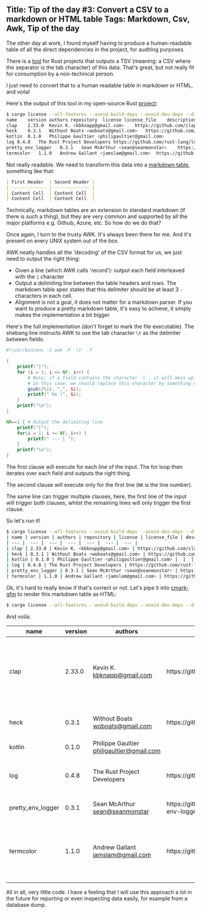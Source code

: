 Title: Tip of the day #3: Convert a CSV to a markdown or HTML table
Tags: Markdown, Csv, Awk, Tip of the day
---

The other day at work, I found myself having to produce a human-readable table of all the direct dependencies in the project, for auditing purposes.

There is a [tool](https://github.com/onur/cargo-license) for Rust projects that outputs a TSV (meaning: a CSV where the separator is the tab character) of this data. That's great, but not really fit for consumption by a non-technical person. 

I just need to convert that to a human readable table in markdown or HTML, and voila!


Here's the output of this tool in my open-source Rust [project](https://github.com/gaultier/kotlin-rs):

```sh
$ cargo license --all-features --avoid-build-deps --avoid-dev-deps --direct-deps-only --tsv
name	version	authors	repository	license	license_file	description
clap	2.33.0	Kevin K. <kbknapp@gmail.com>	https://github.com/clap-rs/clap	MIT		A simple to use, efficient, and full-featured Command Line Argument Parser
heck	0.3.1	Without Boats <woboats@gmail.com>	https://github.com/withoutboats/heck	Apache-2.0 OR MIT		heck is a case conversion library.
kotlin	0.1.0	Philippe Gaultier <philigaultier@gmail.com>				
log	0.4.8	The Rust Project Developers	https://github.com/rust-lang/log	Apache-2.0 OR MIT		A lightweight logging facade for Rust
pretty_env_logger	0.3.1	Sean McArthur <sean@seanmonstar>	https://github.com/seanmonstar/pretty-env-logger	Apache-2.0 OR MIT		a visually pretty env_logger
termcolor	1.1.0	Andrew Gallant <jamslam@gmail.com>	https://github.com/BurntSushi/termcolor	MIT OR Unlicense		A simple cross platform library for writing colored text to a terminal.
```

Not really readable. We need to transform this data into a [markdown table](https://github.github.com/gfm/#tables-extension-), something like that:

```markdown
| First Header  | Second Header |
| ------------- | ------------- |
| Content Cell  | Content Cell  |
| Content Cell  | Content Cell  |
```

Technically, markdown tables are an extension to standard markdown (if there is such a thing), but they are very common and supported by all the major platforms e.g. Github, Azure, etc. So how do we do that?

Once again, I turn to the trusty AWK. It's always been there for me. And it's present on every UNIX system out of the box.

AWK neatly handles all the 'decoding' of the CSV format for us, we just need to output the right thing:

- Given a line (which AWK calls 'record'): output each field interleaved with the `|` character
- Output a delimiting line between the table headers and rows. The markdown table spec states that this delimiter should be at least 3 `-` characters in each cell.
- Alignment is not a goal, it does not matter for a markdown parser. If you want to produce a pretty markdown table, it's easy to achieve, it simply makes the implementation a bit bigger

Here's the full implementation (don't forget to mark the file executable). The shebang line instructs AWK to use the tab character `\t` as the delimiter between fields:

```awk
#!/usr/bin/env -S awk -F '\t' -f

{
    printf("|");
    for (i = 1; i <= NF; i++) {
        # Note: if a field contains the character `|`, it will mess up the table. 
        # In this case, we should replace this character by something else e.g. `,`:
        gsub(/\|/, ",", $i);
        printf(" %s |", $i);
    } 
    printf("\n");
} 

NR==1 { # Output the delimiting line
    printf("|");
    for(i = 1; i <= NF; i++) {
        printf(" --- | ");
    }
    printf("\n");
}
```

The first clause will execute for each line of the input. 
The for loop then iterates over each field and outputs the right thing.

The second clause will execute only for the first line (`NR` is the line number). 

The same line can trigger multiple clauses, here, the first line of the input will trigger both clauses, whilst the remaining lines will only trigger the first clause.


So let's run it!

```sh
$ cargo license --all-features --avoid-build-deps --avoid-dev-deps --direct-deps-only --tsv | ./md-table.awk 
| name | version | authors | repository | license | license_file | description |
| --- |  --- |  --- |  --- |  --- |  --- |  --- | 
| clap | 2.33.0 | Kevin K. <kbknapp@gmail.com> | https://github.com/clap-rs/clap | MIT |  | A simple to use, efficient, and full-featured Command Line Argument Parser |
| heck | 0.3.1 | Without Boats <woboats@gmail.com> | https://github.com/withoutboats/heck | Apache-2.0 OR MIT |  | heck is a case conversion library. |
| kotlin | 0.1.0 | Philippe Gaultier <philigaultier@gmail.com> |  |  |  |  |
| log | 0.4.8 | The Rust Project Developers | https://github.com/rust-lang/log | Apache-2.0 OR MIT |  | A lightweight logging facade for Rust |
| pretty_env_logger | 0.3.1 | Sean McArthur <sean@seanmonstar> | https://github.com/seanmonstar/pretty-env-logger | Apache-2.0 OR MIT |  | a visually pretty env_logger |
| termcolor | 1.1.0 | Andrew Gallant <jamslam@gmail.com> | https://github.com/BurntSushi/termcolor | MIT OR Unlicense |  | A simple cross platform library for writing colored text to a terminal. |
```

Ok, it's hard to really know if that's correct or not. Let's pipe it into [cmark-gfm](https://github.com/github/cmark-gfm) to render this markdown table as HTML:

```sh
$ cargo license --all-features --avoid-build-deps --avoid-dev-deps --direct-deps-only --tsv | ./md-table.awk | cmark-gfm -e table
```

And voila:

<table>
<thead>
<tr>
<th>name</th>
<th>version</th>
<th>authors</th>
<th>repository</th>
<th>license</th>
<th>license_file</th>
<th>description</th>
</tr>
</thead>
<tbody>
<tr>
<td>clap</td>
<td>2.33.0</td>
<td>Kevin K. <a href="mailto:kbknapp@gmail.com">kbknapp@gmail.com</a></td>
<td>https://github.com/clap-rs/clap</td>
<td>MIT</td>
<td></td>
<td>A simple to use, efficient, and full-featured Command Line Argument Parser</td>
</tr>
<tr>
<td>heck</td>
<td>0.3.1</td>
<td>Without Boats <a href="mailto:woboats@gmail.com">woboats@gmail.com</a></td>
<td>https://github.com/withoutboats/heck</td>
<td>Apache-2.0 OR MIT</td>
<td></td>
<td>heck is a case conversion library.</td>
</tr>
<tr>
<td>kotlin</td>
<td>0.1.0</td>
<td>Philippe Gaultier <a href="mailto:philigaultier@gmail.com">philigaultier@gmail.com</a></td>
<td></td>
<td></td>
<td></td>
<td></td>
</tr>
<tr>
<td>log</td>
<td>0.4.8</td>
<td>The Rust Project Developers</td>
<td>https://github.com/rust-lang/log</td>
<td>Apache-2.0 OR MIT</td>
<td></td>
<td>A lightweight logging facade for Rust</td>
</tr>
<tr>
<td>pretty_env_logger</td>
<td>0.3.1</td>
<td>Sean McArthur <a href="mailto:sean@seanmonstar">sean@seanmonstar</a></td>
<td>https://github.com/seanmonstar/pretty-env-logger</td>
<td>Apache-2.0 OR MIT</td>
<td></td>
<td>a visually pretty env_logger</td>
</tr>
<tr>
<td>termcolor</td>
<td>1.1.0</td>
<td>Andrew Gallant <a href="mailto:jamslam@gmail.com">jamslam@gmail.com</a></td>
<td>https://github.com/BurntSushi/termcolor</td>
<td>MIT OR Unlicense</td>
<td></td>
<td>A simple cross platform library for writing colored text to a terminal.</td>
</tr>
</tbody>
</table>


All in all, very little code. I have a feeling that I will use this approach a lot in the future for reporting or even inspecting data easily, for example from a database dump.
